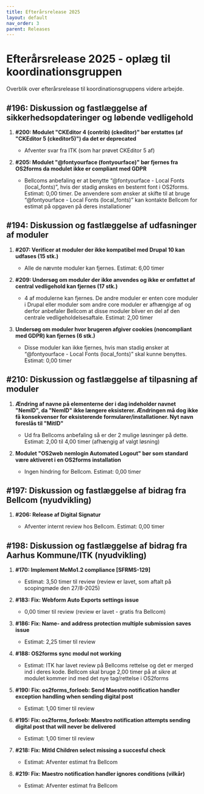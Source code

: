 ```yaml
---
title: Efterårsrelease 2025
layout: default
nav_order: 3
parent: Releases
---
```


# Efterårsrelease 2025 - oplæg til koordinationsgruppen

Overblik over efterårsrelease til koordinationsgruppens videre arbejde.

## \#196: Diskussion og fastlæggelse af sikkerhedsopdateringer og løbende vedligehold

1. **#200: Modulet "CKEditor 4 (contrib) (ckeditor)" bør erstattes (af "CKEditor 5 (ckeditor5)") da det er deprecated**

   * Afventer svar fra ITK (som har prøvet CKEditor 5 af)

2. **#205: Modulet "@fontyourface (fontyourface)" bør fjernes fra OS2forms da modulet ikke er compliant med GDPR**

   * Bellcoms anbefaling er at benytte “@fontyourface - Local Fonts (local\_fonts)”, hvis der stadig ønskes en bestemt font i OS2forms. Estimat: 0,00 timer. De anvendere som ønsker at skifte til at bruge “@fontyourface - Local Fonts (local\_fonts)” kan kontakte Bellcom for estimat på opgaven på deres installationer

## \#194: Diskussion og fastlæggelse af udfasninger af moduler

1. **#207: Verificer at moduler der ikke kompatibel med Drupal 10 kan udfases (15 stk.)**

   * Alle de nævnte moduler kan fjernes. Estimat: 6,00 timer

2. **#209: Undersøg om moduler der ikke anvendes og ikke er omfattet af central vedligehold kan fjernes (17 stk.)**

   * 4 af modulerne kan fjernes. De andre moduler er enten core moduler i Drupal eller moduler som andre core moduler er afhængige af og derfor anbefaler Bellcom at disse moduler bliver en del af den centrale vedligeholdelsesaftale. Estimat: 2,00 timer

3. **Undersøg om moduler hvor brugeren afgiver cookies (noncompliant med GDPR) kan fjernes (6 stk.)**

   * Disse moduler kan ikke fjernes, hvis man stadig ønsker at “@fontyourface - Local Fonts (local\_fonts)” skal kunne benyttes. Estimat: 0,00 timer

## \#210: Diskussion og fastlæggelse af tilpasning af moduler

1. **Ændring af navne på elementerne der i dag indeholder navnet "NemID", da "NemID" ikke længere eksisterer. Ændringen må dog ikke få konsekvenser for eksisterende formularer/installationer. Nyt navn foreslås til "MitID"**

   * Ud fra Bellcoms anbefaling så er der 2 mulige løsninger på dette. Estimat: 2,00 til 4,00 timer (afhængig af valgt løsning)

2. **Modulet "OS2web nemlogin Automated Logout" bør som standard være aktiveret i en OS2forms installation**

   * Ingen hindring for Bellcom. Estimat: 0,00 timer

## \#197: Diskussion og fastlæggelse af bidrag fra Bellcom (nyudvikling)

1. **#206: Release af Digital Signatur**

   * Afventer internt review hos Bellcom. Estimat: 0,00 timer

## \#198: Diskussion og fastlæggelse af bidrag fra Aarhus Kommune/ITK (nyudvikling)

1. **#170: Implement MeMo1.2 compliance \[SFRMS-129]**

   * Estimat: 3,50 timer til review (review er lavet, som aftalt på scopingmøde den 27/8-2025)

2. **#183: Fix: Webform Auto Exports settings issue**

   * 0,00 timer til review (review er lavet - gratis fra Bellcom)

3. **#186: Fix: Name- and address protection multiple submission saves issue**

   * Estimat: 2,25 timer til review

4. **#188: OS2forms sync modul not working**

   * Estimat: ITK har lavet review på Bellcoms rettelse og det er merged ind i deres kode. Bellcom skal bruge 2,00 timer på at sikre at modulet kommer ind med det nye tag/rettelse i OS2forms

5. **#190: Fix: os2forms\_forloeb: Send Maestro notification handler exception handling when sending digital post**

   * Estimat: 1,00 timer til review

6. **#195: Fix: os2forms\_forloeb: Maestro notification attempts sending digital post that will never be delivered**

   * Estimat: 1,00 timer til review

7. **#218: Fix: MitId Children select missing a succesful check**

   * Estimat: Afventer estimat fra Bellcom

8. **#219: Fix: Maestro notification handler ignores conditions (vilkår)**

   * Estimat: Afventer estimat fra Bellcom
